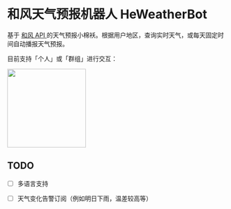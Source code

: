 # 和风天气预报机器人 HeWeatherBot

基于 [和风 API ](https://dev.qweather.com)的天气预报小棉袄。根据用户地区，查询实时天气，或每天固定时间自动播报天气预报。

目前支持「个人」或「群组」进行交互：   

<img src="https://i.loli.net/2021/02/17/zocBM1r7gyqpkJi.png" width="180">

## TODO

- [ ] 多语言支持
- [ ] 天气变化告警订阅（例如明日下雨，温差较高等）

